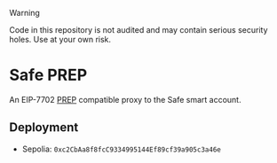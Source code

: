 > [!WARNING]
> Code in this repository is not audited and may contain serious security holes. Use at your own risk.

# Safe PREP

An EIP-7702 [PREP](https://blog.biconomy.io/prep-deep-dive/) compatible proxy to the Safe smart account.

## Deployment

- Sepolia: `0xc2CbAa8f8fcC9334995144Ef89cf39a905c3a46e`
